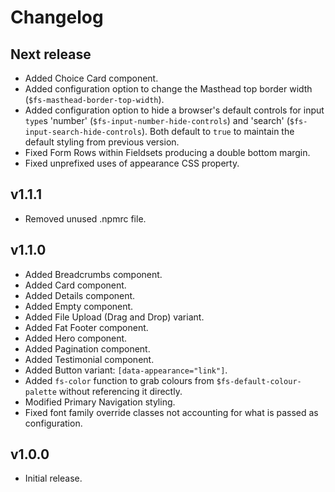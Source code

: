# Changelog

## Next release

- Added Choice Card component.
- Added configuration option to change the Masthead top border width (`$fs-masthead-border-top-width`).
- Added configuration option to hide a browser's default controls for input `type`s 'number' (`$fs-input-number-hide-controls`) and 'search' (`$fs-input-search-hide-controls`). Both default to `true` to maintain the default styling from previous version.
- Fixed Form Rows within Fieldsets producing a double bottom margin.
- Fixed unprefixed uses of appearance CSS property.

## v1.1.1

- Removed unused .npmrc file.

## v1.1.0

- Added Breadcrumbs component.
- Added Card component.
- Added Details component.
- Added Empty component.
- Added File Upload (Drag and Drop) variant.
- Added Fat Footer component.
- Added Hero component.
- Added Pagination component.
- Added Testimonial component.
- Added Button variant: `[data-appearance="link"]`.
- Added `fs-color` function to grab colours from `$fs-default-colour-palette` without referencing it directly.
- Modified Primary Navigation styling.
- Fixed font family override classes not accounting for what is passed as configuration.

## v1.0.0

- Initial release.
